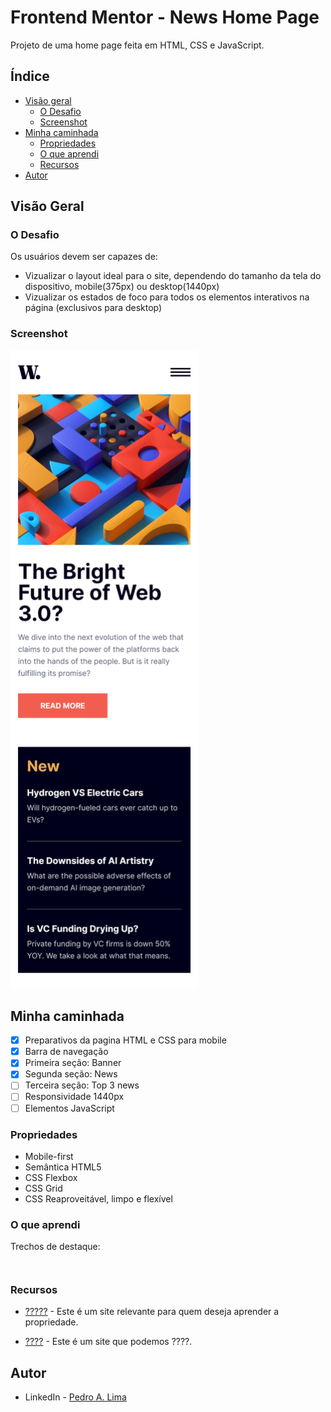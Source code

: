 # Frontend Mentor - News Home Page
Projeto de uma home page feita em HTML, CSS e JavaScript.
## Índice

- [Visão geral](#visao-geral)
  - [O Desafio](#o-desafio)
  - [Screenshot](#screenshot)
- [Minha caminhada](#minha-caminhada)
  - [Propriedades](#propriedades)
  - [O que aprendi](#o-que-aprendi)
  - [Recursos](#recursos)
- [Autor](#autor)

## Visão Geral

### O Desafio

Os usuários devem ser capazes de:

- Vizualizar o layout ideal para o site, dependendo do tamanho da tela do dispositivo, mobile(375px) ou desktop(1440px)
- Vizualizar os estados de foco para todos os elementos interativos na página (exclusivos para desktop)

### Screenshot

<html>
    <img src="./img/screenshot.png" width="300">
</html>

## Minha caminhada

- [x] Preparativos da pagina HTML e CSS para mobile
- [x] Barra de navegação
- [x] Primeira seção: Banner
- [x] Segunda seção: News
- [ ] Terceira seção: Top 3 news
- [ ] Responsividade 1440px
- [ ] Elementos JavaScript

### Propriedades

- Mobile-first
- Semântica HTML5
- CSS Flexbox
- CSS Grid
- CSS Reaproveitável, limpo e flexível


### O que aprendi

Trechos de destaque:

```html

```

```css

```

### Recursos

- [?????](https://??????) - Este é um site relevante para quem deseja aprender a propriedade.

- [????](https://?????) - Este é um site que podemos ????.

## Autor

- LinkedIn - [Pedro A. Lima](https://www.linkedin.com/in/pedrolima626/)
